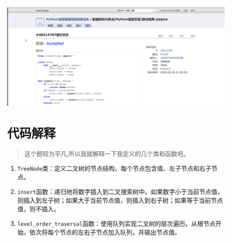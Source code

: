 ![alt text](images/快照41.jpg)
# 代码解释

> 这个题较为平凡,所以我就解释一下我定义的几个类和函数吧。

1. `TreeNode`类：定义二叉树的节点结构，每个节点包含值、左子节点和右子节点。
   
2. `insert`函数：递归地将数字插入到二叉搜索树中。如果数字小于当前节点值，则插入到左子树；如果大于当前节点值，则插入到右子树；如果等于当前节点值，则不插入。
   
3. `level_order_traversal`函数：使用队列实现二叉树的层次遍历。从根节点开始，依次将每个节点的左右子节点加入队列，并输出节点值。